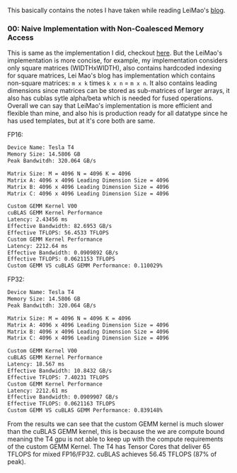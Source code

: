 This basically contains the notes I have taken while reading LeiMao's [blog](https://leimao.github.io/article/CUDA-Matrix-Multiplication-Optimization/).

### 00: Naive Implementation with Non-Coalesced Memory Access
This is same as the implementation I did, checkout [here](https://github.com/Vishal-Padia/cuda-grind/blob/main/pmpp/matrix_multiplication.cu). But the LeiMao's implementation is more concise, for example, my implementation considers only square matrices (WIDTHxWIDTH), also contains hardcoded indexing for square matrices, Lei Mao's blog has implementation which contains non-square matrices: `m x k` times `k x n` = `m x n`. It also contains leading dimensions since matrices can be stored as sub-matrices of larger arrays, it also has cublas sytle alpha/beta which is needed for fused operations. Overall we can say that LeiMao's implementation is more efficient and flexible than mine, and also his is production ready for all datatype since he has used templates, but at it's core both are same.

FP16:
```bash
Device Name: Tesla T4
Memory Size: 14.5806 GB
Peak Bandwitdh: 320.064 GB/s

Matrix Size: M = 4096 N = 4096 K = 4096
Matrix A: 4096 x 4096 Leading Dimension Size = 4096
Matrix B: 4096 x 4096 Leading Dimension Size = 4096
Matrix C: 4096 x 4096 Leading Dimension Size = 4096

Custom GEMM Kernel V00
cuBLAS GEMM Kernel Performance
Latency: 2.43456 ms
Effective Bandwidth: 82.6953 GB/s
Effective TFLOPS: 56.4533 TFLOPS
Custom GEMM Kernel Performance
Latency: 2212.64 ms
Effective Bandwidth: 0.0909892 GB/s
Effective TFLOPS: 0.0621153 TFLOPS
Custom GEMM VS cuBLAS GEMM Performance: 0.110029%
```

FP32:
```bash
Device Name: Tesla T4
Memory Size: 14.5806 GB
Peak Bandwitdh: 320.064 GB/s

Matrix Size: M = 4096 N = 4096 K = 4096
Matrix A: 4096 x 4096 Leading Dimension Size = 4096
Matrix B: 4096 x 4096 Leading Dimension Size = 4096
Matrix C: 4096 x 4096 Leading Dimension Size = 4096

Custom GEMM Kernel V00
cuBLAS GEMM Kernel Performance
Latency: 18.567 ms
Effective Bandwidth: 10.8432 GB/s
Effective TFLOPS: 7.40231 TFLOPS
Custom GEMM Kernel Performance
Latency: 2212.61 ms
Effective Bandwidth: 0.0909907 GB/s
Effective TFLOPS: 0.0621163 TFLOPS
Custom GEMM VS cuBLAS GEMM Performance: 0.839148%
```

From the results we can see that the custom GEMM kernel is much slower than the cuBLAS GEMM kernel, this is because the we are compute bound meaning the T4 gpu is not able to keep up with the compute requirements of the custom GEMM Kernel. The T4 has Tensor Cores that deliver 65 TFLOPS for mixed FP16/FP32. cuBLAS achieves 56.45 TFLOPS (87% of peak).